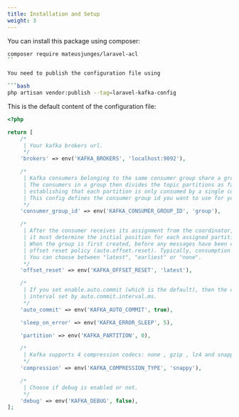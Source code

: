```yaml
---
title: Installation and Setup
weight: 3
---
```


You can install this package using composer:

```bash
composer require mateusjunges/laravel-acl
``

You need to publish the configuration file using

```bash
php artisan vendor:publish --tag=laravel-kafka-config
```

This is the default content of the configuration file:

```php
<?php

return [
    /*
     | Your kafka brokers url.
     */
    'brokers' => env('KAFKA_BROKERS', 'localhost:9092'),

    /*
     | Kafka consumers belonging to the same consumer group share a group id.
     | The consumers in a group then divides the topic partitions as fairly amongst themselves as possible by
     | establishing that each partition is only consumed by a single consumer from the group.
     | This config defines the consumer group id you want to use for your project.
     */
    'consumer_group_id' => env('KAFKA_CONSUMER_GROUP_ID', 'group'),

    /*
     | After the consumer receives its assignment from the coordinator,
     | it must determine the initial position for each assigned partition.
     | When the group is first created, before any messages have been consumed, the position is set according to a configurable
     | offset reset policy (auto.offset.reset). Typically, consumption starts either at the earliest offset or the latest offset.
     | You can choose between "latest", "earliest" or "none".
     */
    'offset_reset' => env('KAFKA_OFFSET_RESET', 'latest'),

    /*
     | If you set enable.auto.commit (which is the default), then the consumer will automatically commit offsets periodically at the
     | interval set by auto.commit.interval.ms.
     */
    'auto_commit' => env('KAFKA_AUTO_COMMIT', true),

    'sleep_on_error' => env('KAFKA_ERROR_SLEEP', 5),

    'partition' => env('KAFKA_PARTITION', 0),

    /*
     | Kafka supports 4 compression codecs: none , gzip , lz4 and snappy
     */
    'compression' => env('KAFKA_COMPRESSION_TYPE', 'snappy'),

    /*
     | Choose if debug is enabled or not.
     */
    'debug' => env('KAFKA_DEBUG', false),
];
```